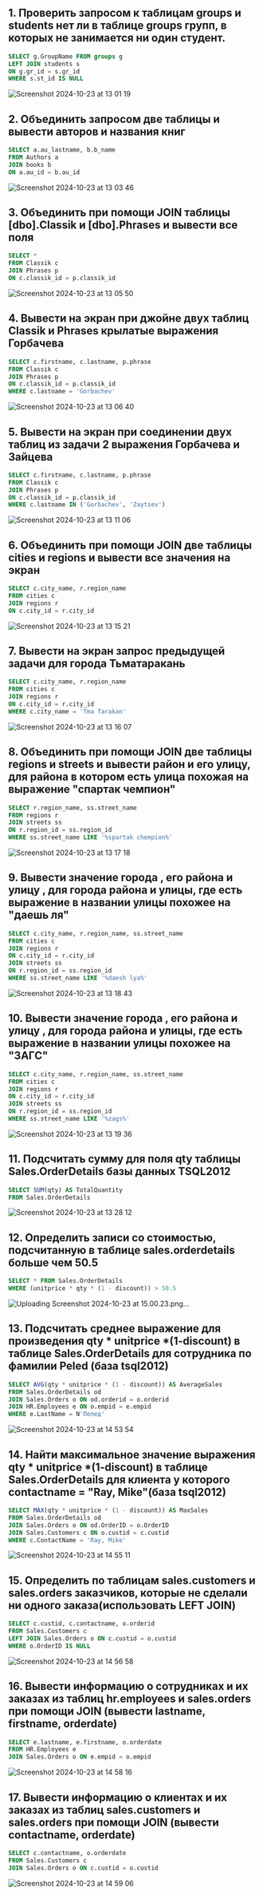 ## 1. Проверить запросом к таблицам groups и students нет ли в таблице groups групп, в которых не занимается ни один студент.

```sql
SELECT g.GroupName FROM groups g
LEFT JOIN students s
ON g.gr_id = s.gr_id
WHERE s.st_id IS NULL
```

![Screenshot 2024-10-23 at 13 01 19](https://github.com/user-attachments/assets/dfb58930-58a1-44dd-b489-1a079638aba5)

## 2. Объединить запросом две таблицы и вывести авторов и названия книг

```sql
SELECT a.au_lastname, b.b_name
FROM Authors a
JOIN books b
ON a.au_id = b.au_id
```

![Screenshot 2024-10-23 at 13 03 46](https://github.com/user-attachments/assets/2f3f7fd6-2d0e-4804-b243-d1921c2cde0b)

## 3. Объединить при помощи JOIN таблицы [dbo].Classik и [dbo].Phrases и вывести все поля

```sql
SELECT *
FROM Classik c
JOIN Phrases p
ON c.classik_id = p.classik_id
```

![Screenshot 2024-10-23 at 13 05 50](https://github.com/user-attachments/assets/9ba3379b-371a-4d94-9961-9abe65c98c73)

## 4. Вывести на экран при джойне двух таблиц Classik и Phrases крылатые выражения Горбачева

```sql
SELECT c.firstname, c.lastname, p.phrase
FROM Classik c
JOIN Phrases p
ON c.classik_id = p.classik_id
WHERE c.lastname = 'Gorbachev'
```

![Screenshot 2024-10-23 at 13 06 40](https://github.com/user-attachments/assets/d2a83ae0-dc16-4619-bcc6-63a3b79170a0)

## 5. Вывести на экран при соединении двух таблиц из задачи 2 выражения Горбачева и Зайцева

```sql
SELECT c.firstname, c.lastname, p.phrase
FROM Classik c
JOIN Phrases p
ON c.classik_id = p.classik_id
WHERE c.lastname IN ('Gorbachev', 'Zaytsev')
```

![Screenshot 2024-10-23 at 13 11 06](https://github.com/user-attachments/assets/4a064a2e-6d98-4b6b-b797-1802f7e2092d)

## 6. Объединить при помощи JOIN две таблицы cities и regions и вывести все значения на экран

```sql
SELECT c.city_name, r.region_name
FROM cities c
JOIN regions r
ON c.city_id = r.city_id
```

![Screenshot 2024-10-23 at 13 15 21](https://github.com/user-attachments/assets/c332673e-8c6f-4dea-85ce-2507387c0e00)

## 7. Вывести на экран запрос предыдущей задачи  для города Тьматаракань

```sql
SELECT c.city_name, r.region_name
FROM cities c
JOIN regions r
ON c.city_id = r.city_id
WHERE c.city_name = 'Tma Tarakan'
```

![Screenshot 2024-10-23 at 13 16 07](https://github.com/user-attachments/assets/99a35355-f49a-49b9-867b-8fb0be4dbedc)

## 8. Объединить при помощи JOIN две таблицы regions и streets и вывести район и его улицу, для района в котором есть улица похожая на выражение "спартак чемпион"

```sql
SELECT r.region_name, ss.street_name
FROM regions r
JOIN streets ss 
ON r.region_id = ss.region_id
WHERE ss.street_name LIKE '%spartak chempion%'
```

![Screenshot 2024-10-23 at 13 17 18](https://github.com/user-attachments/assets/7c7c338f-6317-493b-becb-5e912b1037a2)

## 9. Вывести значение города , его района и улицу , для города района и улицы, где есть выражение в названии улицы похожее на "даешь ля"

```sql
SELECT c.city_name, r.region_name, ss.street_name
FROM cities c
JOIN regions r
ON c.city_id = r.city_id
JOIN streets ss
ON r.region_id = ss.region_id
WHERE ss.street_name LIKE '%daesh lya%'
```

![Screenshot 2024-10-23 at 13 18 43](https://github.com/user-attachments/assets/d59ffb40-cef4-45ca-b319-74b5e0eb7b78)

## 10. Вывести значение города , его района и улицу , для города района и улицы, где есть выражение в названии улицы похожее на "ЗАГС"

```sql
SELECT c.city_name, r.region_name, ss.street_name
FROM cities c
JOIN regions r
ON c.city_id = r.city_id
JOIN streets ss
ON r.region_id = ss.region_id
WHERE ss.street_name LIKE '%zags%'
```

![Screenshot 2024-10-23 at 13 19 36](https://github.com/user-attachments/assets/c6d0c144-d714-4c42-9311-554315d22fca)

## 11. Подсчитать сумму для поля qty таблицы Sales.OrderDetails базы данных TSQL2012

```sql
SELECT SUM(qty) AS TotalQuantity
FROM Sales.OrderDetails
```

![Screenshot 2024-10-23 at 13 28 12](https://github.com/user-attachments/assets/a3e28d4b-c94f-4b6d-a1d2-942da1022fde)

## 12. Определить записи со стоимостью, подсчитанную в таблице sales.orderdetails больше чем 50.5

```sql
SELECT * FROM Sales.OrderDetails
WHERE (unitprice * qty * (1 - discount)) > 50.5
```

![Uploading Screenshot 2024-10-23 at 15.00.23.png…]()

## 13. Подсчитать среднее выражение для произведения qty * unitprice *(1-discount) в таблице Sales.OrderDetails для сотрудника по фамилии Peled (база tsql2012)

```sql
SELECT AVG(qty * unitprice * (1 - discount)) AS AverageSales
FROM Sales.OrderDetails od
JOIN Sales.Orders o ON od.orderid = o.orderid
JOIN HR.Employees e ON o.empid = e.empid
WHERE e.LastName = N'Пелед'
```

![Screenshot 2024-10-23 at 14 53 54](https://github.com/user-attachments/assets/f74b386c-9c5d-4eef-a87d-79627b91c7a7)

## 14. Найти максимальное значение выражения qty * unitprice *(1-discount) в таблице Sales.OrderDetails для клиента у которого contactname = "Ray, Mike"(база tsql2012)

```sql
SELECT MAX(qty * unitprice * (1 - discount)) AS MaxSales
FROM Sales.OrderDetails od
JOIN Sales.Orders o ON od.OrderID = o.OrderID
JOIN Sales.Customers c ON o.custid = c.custid
WHERE c.ContactName = 'Ray, Mike'
```

![Screenshot 2024-10-23 at 14 55 11](https://github.com/user-attachments/assets/03b78360-7da7-4360-b06c-f0a3603765a2)

## 15. Определить по таблицам sales.customers и sales.orders заказчиков, которые не сделали ни одного заказа(использовать LEFT JOIN)

```sql
SELECT c.custid, c.contactname, o.orderid
FROM Sales.Customers c
LEFT JOIN Sales.Orders o ON c.custid = o.custid
WHERE o.OrderID IS NULL
```

![Screenshot 2024-10-23 at 14 56 58](https://github.com/user-attachments/assets/734dd9f0-ca3f-4d56-97c0-8f52ae848140)

## 16. Вывести информацию о сотрудниках и их заказах из таблиц hr.employees и sales.orders при помощи JOIN (вывести lastname, firstname, orderdate)

```sql
SELECT e.lastname, e.firstname, o.orderdate
FROM HR.Employees e
JOIN Sales.Orders o ON e.empid = o.empid
```

![Screenshot 2024-10-23 at 14 58 16](https://github.com/user-attachments/assets/28ea7574-ab24-42da-b873-39524ba4ff8c)

## 17. Вывести информацию о клиентах и их заказах из таблиц sales.customers и sales.orders при помощи JOIN (вывести contactname, orderdate)

```sql
SELECT c.contactname, o.orderdate
FROM Sales.Customers c
JOIN Sales.Orders o ON c.custid = o.custid
```

![Screenshot 2024-10-23 at 14 59 06](https://github.com/user-attachments/assets/475acee0-6232-4871-a6ce-2e09f3e465e5)
